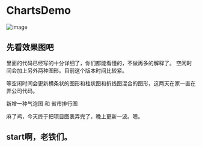 # ChartsDemo

![image](https://github.com/cCathyc/ChartsDemo/blob/master/charts.gif)

## 先看效果图吧
里面的代码已经写的十分详细了，你们都能看懂的，不做再多的解释了。
空闲时间会加上另外两种图形。目前这个版本时间比较紧。

等空闲时间会更新横条状的图形和柱状图和折线图混合的图形，这两天在家一直在弄公司代码。

新增一种气泡图 和 省市排行图

麻了鸡，今天终于把项目图表弄完了，晚上更新一波。嗯。

## start啊，老铁们。

